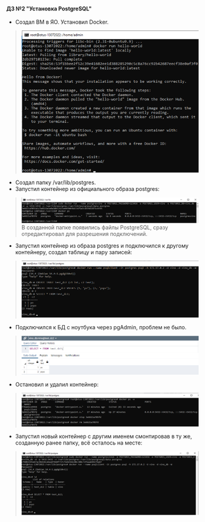 #### ДЗ №2 "Установка PostgreSQL"
- Создал ВМ в ЯО. Установил Docker.
>![alt tag](https://github.com/vinogradishev/vinogradishev/blob/5e4d78677a2bbc88519c1f30bb85c7b75b091822/Docker%20install.png)
- Создал папку /var/lib/postgres.
- Запустил контейнер из официального образа postgres:
>![alt tag](https://github.com/vinogradishev/vinogradishev/blob/02722b3098220573b4974dc02e2b0513754fbfb8/PostgresServ.png)
>В созданной папке появились файлы PostgreSQL, сразу отредактировал для разрешения подключений.
- Запустил контейнер из образа postgres и подключился к другому контейнеру, создал таблицу и пару записей:
>![alt tag](https://github.com/vinogradishev/vinogradishev/blob/f7e8619451b292a404bbb8d3bb1ced4a6d5343a8/createinsert.png)
- Подключился к БД с ноутбука через pgAdmin, проблем не было.
>![alt tag](https://github.com/vinogradishev/vinogradishev/blob/e537d037f5b87ba82ed65dc539a2eedb2196d1fd/pgAdminSel.png)
- Остановил и удалил контейнер:
>![alt tag](https://github.com/vinogradishev/vinogradishev/blob/f0608f12c739786710ef99475a6d5d02981216e9/Dockerrmserv.png)
- Запустил новый контейнер с другим именем смонтировав в ту же, созданную ранее папку, всё осталось на месте:
>![alt tag](https://github.com/vinogradishev/vinogradishev/blob/bb6445ca6bc4652f8b78cf3a6fae7bf14de344a3/testaftrm.png)
